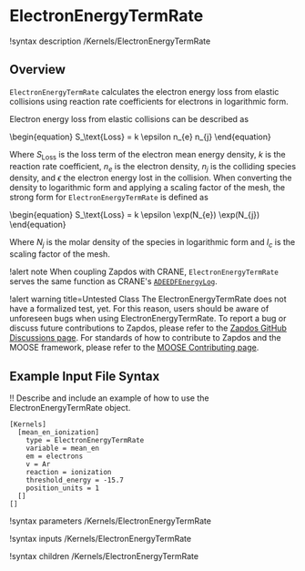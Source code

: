 # ElectronEnergyTermRate

!syntax description /Kernels/ElectronEnergyTermRate

## Overview

`ElectronEnergyTermRate` calculates the electron energy loss from elastic collisions using reaction rate coefficients for electrons in logarithmic form.

Electron energy loss from elastic collisions can be described as

\begin{equation}
S_\text{Loss} =  k \epsilon n_{e} n_{j}
\end{equation}

Where $S_\text{Loss}$ is the loss term of the electron mean energy density, $k$ is the reaction rate coefficient, $n_{e}$ is the electron density, $n_{j}$ is the colliding species density, and $\epsilon$ the electron energy lost in the collision. When converting the density to logarithmic form and applying a scaling factor of the mesh, the strong form for `ElectronEnergyTermRate` is defined as

\begin{equation}
S_\text{Loss} =  k \epsilon \exp(N_{e}) \exp(N_{j})
\end{equation}

Where $N_{j}$ is the molar density of the species in logarithmic form and $l_{c}$ is the scaling factor of the mesh.

!alert note
When coupling Zapdos with CRANE, `ElectronEnergyTermRate` serves the same function as CRANE's [`ADEEDFEnergyLog`](/kernels/ADEEDFEnergyLog.md).

!alert warning title=Untested Class
The ElectronEnergyTermRate does not have a formalized test, yet. For this reason,
users should be aware of unforeseen bugs when using ElectronEnergyTermRate. To
report a bug or discuss future contributions to Zapdos, please refer to the
[Zapdos GitHub Discussions page](https://github.com/shannon-lab/zapdos/discussions).
For standards of how to contribute to Zapdos and the MOOSE framework,
please refer to the [MOOSE Contributing page](framework/contributing.md).

## Example Input File Syntax

!! Describe and include an example of how to use the ElectronEnergyTermRate object.

```text
[Kernels]
  [mean_en_ionization]
    type = ElectronEnergyTermRate
    variable = mean_en
    em = electrons
    v = Ar
    reaction = ionization
    threshold_energy = -15.7
    position_units = 1
  []
[]
```

!syntax parameters /Kernels/ElectronEnergyTermRate

!syntax inputs /Kernels/ElectronEnergyTermRate

!syntax children /Kernels/ElectronEnergyTermRate
